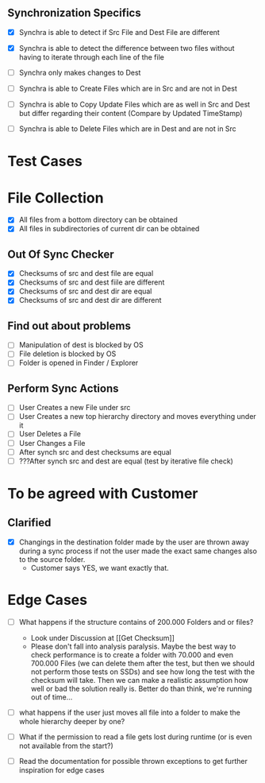 ## Synchronization Specifics

- [x] Synchra is able to detect if Src File and Dest File are different
- [x] Synchra is able to detect the difference between two files without having to iterate through each line of the file

- [ ] Synchra only makes changes to Dest
- [ ] Synchra is able to Create Files which are in Src and are not in Dest
- [ ] Synchra is able to Copy Update Files which are as well in Src and Dest but differ regarding their content (Compare by Updated TimeStamp)
- [ ] Synchra is able to Delete Files which are in Dest and are not in Src

# Test Cases

# File Collection
- [x] All files from a bottom directory can be obtained
- [x] All files in subdirectories of current dir can be obtained
## Out Of Sync Checker
- [x] Checksums of src and dest file are equal
- [x] Checksums of src and dest fiile are different
- [x] Checksums of src and dest dir are equal
- [x] Checksums of src and dest dir are different

## Find out about problems
- [ ] Manipulation of dest is blocked by OS 
- [ ] File deletion is blocked by OS
- [ ] Folder is opened in Finder / Explorer

## Perform Sync Actions
- [ ] User Creates a new File under src
- [ ] User Creates a new top hierarchy directory and moves everything under it
- [ ] User Deletes a File
- [ ] User Changes a File
- [ ] After synch src and dest checksums are equal
- [ ] ???After synch src and dest are equal (test by iterative file check)

# To be agreed with Customer

## Clarified
- [x] Changings in the destination folder made by the user are thrown away during a sync process if not the user made the exact same changes also to the source folder.
	- Customer says YES, we want exactly that. 

# Edge Cases
- [ ] What happens if the structure contains of 200.000 Folders and or files?
	- Look under Discussion at [[Get Checksum]]
	- Please don't fall into analysis paralysis. Maybe the best way to check performance is to create a folder with 70.000 and even 700.000 Files (we can delete them after the test, but then we should not perform those tests on SSDs) and see how long the test with the checksum will take. 
	  Then we can make a realistic assumption how well or bad the solution really is. 
	  Better do than think, we're running out of time... 
- [ ] what happens if the user just moves all file into a folder to make the whole hierarchy deeper by one?
- [ ] What if the permission to read a file gets lost during runtime (or is even not available from the start?)

- [ ] Read the documentation for possible thrown exceptions to get further inspiration for edge cases